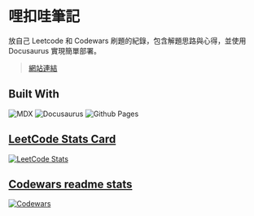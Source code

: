 # 哩扣哇筆記
放自己 Leetcode 和 Codewars 刷題的紀錄，包含解題思路與心得，並使用 Docusaurus 實現簡單部署。
> [網站連結](https://junelin2001.github.io/solve-problems/intro)

## Built With

![MDX](https://img.shields.io/badge/mdx-%23fcb32c.svg?style=for-the-badge&logo=mdx&logoColor=white)
![Docusaurus](https://img.shields.io/badge/docusaurus-%23ffffff.svg?style=for-the-badge&logo=docusaurus&logoColor=%3ECC5F&color=white)
![Github Pages](https://img.shields.io/badge/github%20pages-121013?style=for-the-badge&logo=github&logoColor=white)

## [LeetCode Stats Card](https://github.com/JacobLinCool/LeetCode-Stats-Card)
[![LeetCode Stats](https://leetcard.jacoblin.cool/JuneLin2001?theme=dark&font=Trispace&ext=activity)](https://leetcode.com/u/JuneLin2001/)

## [Codewars readme stats](https://github.com/DiniFarb/codewars_readme_stats)  
[![Codewars](https://github.r2v.ch/codewars?user=JuneLin2001&theme=gradient&top_languages=true)](https://www.codewars.com/users/JuneLin2001)